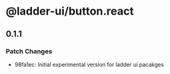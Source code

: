 # @ladder-ui/button.react

## 0.1.1

### Patch Changes

- 98fa1ec: Initial experimental version for ladder ui pacakges
